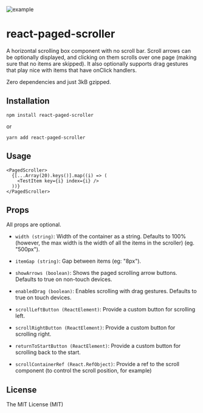 ![example](https://user-images.githubusercontent.com/5779535/151152606-5f4f7e64-e9db-491d-af25-bb393df50d26.gif)

# react-paged-scroller

A horizontal scrolling box component with no scroll bar. Scroll arrows can be optionally displayed, and clicking on them scrolls over one page (making sure that no items are skipped). It also optionally supports drag gestures that play nice with items that have onClick handlers.

Zero dependencies and just 3kB gzipped.

## Installation

```
npm install react-paged-scroller
```

or

```
yarn add react-paged-scroller
```

## Usage

```tsx
<PagedScroller>
  {[...Array(20).keys()].map((i) => (
    <TestItem key={i} index={i} />
  ))}
</PagedScroller>
```

## Props

All props are optional.

- `width (string)`: Width of the container as a string. Defaults to 100% (however, the max width is the width of all the items in the scroller) (eg. "500px").
- `itemGap (string)`: Gap between items (eg: "8px").
- `showArrows (boolean)`: Shows the paged scrolling arrow buttons. Defaults to true on non-touch devices.

- `enabledDrag (boolean)`: Enables scrolling with drag gestures. Defaults to true on touch devices.

- `scrollLeftButton (ReactElement)`: Provide a custom button for scrolling left.
- `scrollRightButton (ReactElement)`: Provide a custom button for scrolling right.
- `returnToStartButton (ReactElement)`: Provide a custom button for scrolling back to the start.
- `scrollContainerRef (React.RefObject)`: Provide a ref to the scroll component (to control the scroll position, for example)

## License

The MIT License (MIT)
